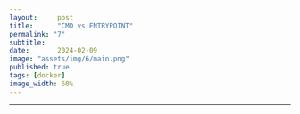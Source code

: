 ```yaml
---
layout:     post
title:      "CMD vs ENTRYPOINT"
permalink: "7"
subtitle:   
date:       2024-02-09
image: "assets/img/6/main.png"
published: true
tags: [docker]
image_width: 60%
---
```





_____